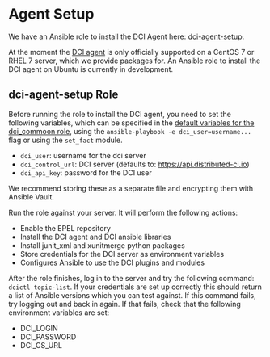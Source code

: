 # Agent Setup

We have an Ansible role to install the DCI Agent here: [dci-agent-setup](/dci-agent-setup).

At the moment the [DCI agent](https://github.com/redhat-cip/python-dciclient) is only officially supported on a CentOS 7 or RHEL 7 server, which we provide packages for. An Ansible role to install the DCI agent on Ubuntu is currently in development.

## dci-agent-setup Role
Before running the role to install the DCI agent, you need to set the following variables, which can be specified in the [default variables for the dci_commoon role](/dci-agent-setup/roles/dci_common/defaults/main.yml), using the `ansible-playbook -e dci_user=username...` flag or using the `set_fact` module.

- `dci_user`: username for the dci server
- `dci_control_url`: DCI server (defaults to: https://api.distributed-ci.io)
- `dci_api_key`: password for the DCI user

We recommend storing these as a separate file and encrypting them with Ansible Vault.

Run the role against your server. It will perform the following actions:
- Enable the EPEL repository
- Install the DCI agent and DCI ansible libraries
- Install junit_xml and xunitmerge python packages
- Store credentials for the DCI server as environment variables
- Configures Ansible to use the DCI plugins and modules

After the role finishes, log in to the server and try the following command: `dcictl topic-list`. If your credentials are set up correctly this should return a list of Ansible versions which you can test against. If this command fails, try logging out and back in again. If that fails, check that the following environment variables are set:

- DCI_LOGIN
- DCI_PASSWORD
- DCI_CS_URL
